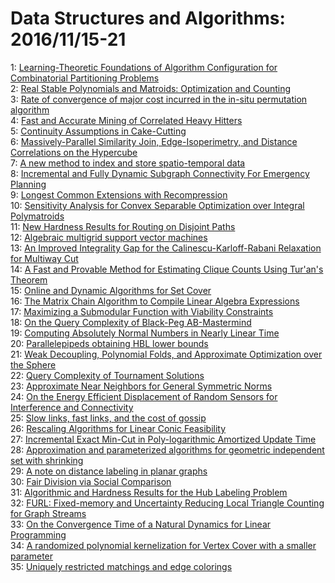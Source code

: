 # Data Structures and Algorithms: 2016/11/15-21  
1: [Learning-Theoretic Foundations of Algorithm Configuration for  Combinatorial Partitioning Problems](https://doi.org/10.48550/arXiv.1611.04535)  
2: [Real Stable Polynomials and Matroids: Optimization and Counting](https://doi.org/10.48550/arXiv.1611.04548)  
3: [Rate of convergence of major cost incurred in the in-situ permutation  algorithm](https://doi.org/10.48550/arXiv.1611.04784)  
4: [Fast and Accurate Mining of Correlated Heavy Hitters](https://doi.org/10.48550/arXiv.1611.04942)  
5: [Continuity Assumptions in Cake-Cutting](https://doi.org/10.48550/arXiv.1611.04988)  
6: [Massively-Parallel Similarity Join, Edge-Isoperimetry, and Distance  Correlations on the Hypercube](https://doi.org/10.48550/arXiv.1611.04999)  
7: [A new method to index and store spatio-temporal data](https://doi.org/10.48550/arXiv.1611.05247)  
8: [Incremental and Fully Dynamic Subgraph Connectivity For Emergency  Planning](https://doi.org/10.48550/arXiv.1611.05248)  
9: [Longest Common Extensions with Recompression](https://doi.org/10.48550/arXiv.1611.05359)  
10: [Sensitivity Analysis for Convex Separable Optimization over Integral  Polymatroids](https://doi.org/10.48550/arXiv.1611.05372)  
11: [New Hardness Results for Routing on Disjoint Paths](https://doi.org/10.48550/arXiv.1611.05429)  
12: [Algebraic multigrid support vector machines](https://doi.org/10.48550/arXiv.1611.05487)  
13: [An Improved Integrality Gap for the Calinescu-Karloff-Rabani Relaxation  for Multiway Cut](https://doi.org/10.48550/arXiv.1611.05530)  
14: [A Fast and Provable Method for Estimating Clique Counts Using Tur\'an's  Theorem](https://doi.org/10.48550/arXiv.1611.05561)  
15: [Online and Dynamic Algorithms for Set Cover](https://doi.org/10.48550/arXiv.1611.05646)  
16: [The Matrix Chain Algorithm to Compile Linear Algebra Expressions](https://doi.org/10.48550/arXiv.1611.05660)  
17: [Maximizing a Submodular Function with Viability Constraints](https://doi.org/10.48550/arXiv.1611.05753)  
18: [On the Query Complexity of Black-Peg AB-Mastermind](https://doi.org/10.48550/arXiv.1611.05907)  
19: [Computing Absolutely Normal Numbers in Nearly Linear Time](https://doi.org/10.48550/arXiv.1611.05911)  
20: [Parallelepipeds obtaining HBL lower bounds](https://doi.org/10.48550/arXiv.1611.05944)  
21: [Weak Decoupling, Polynomial Folds, and Approximate Optimization over the  Sphere](https://doi.org/10.48550/arXiv.1611.05998)  
22: [Query Complexity of Tournament Solutions](https://doi.org/10.48550/arXiv.1611.06189)  
23: [Approximate Near Neighbors for General Symmetric Norms](https://doi.org/10.48550/arXiv.1611.06222)  
24: [On the Energy Efficient Displacement of Random Sensors for Interference  and Connectivity](https://doi.org/10.48550/arXiv.1611.06329)  
25: [Slow links, fast links, and the cost of gossip](https://doi.org/10.48550/arXiv.1611.06343)  
26: [Rescaling Algorithms for Linear Conic Feasibility](https://doi.org/10.48550/arXiv.1611.06427)  
27: [Incremental Exact Min-Cut in Poly-logarithmic Amortized Update Time](https://doi.org/10.48550/arXiv.1611.06500)  
28: [Approximation and parameterized algorithms for geometric independent set  with shrinking](https://doi.org/10.48550/arXiv.1611.06501)  
29: [A note on distance labeling in planar graphs](https://doi.org/10.48550/arXiv.1611.06529)  
30: [Fair Division via Social Comparison](https://doi.org/10.48550/arXiv.1611.06589)  
31: [Algorithmic and Hardness Results for the Hub Labeling Problem](https://doi.org/10.48550/arXiv.1611.06605)  
32: [FURL: Fixed-memory and Uncertainty Reducing Local Triangle Counting for  Graph Streams](https://doi.org/10.48550/arXiv.1611.06615)  
33: [On the Convergence Time of a Natural Dynamics for Linear Programming](https://doi.org/10.48550/arXiv.1611.06729)  
34: [A randomized polynomial kernelization for Vertex Cover with a smaller  parameter](https://doi.org/10.48550/arXiv.1611.06795)  
35: [Uniquely restricted matchings and edge colorings](https://doi.org/10.48550/arXiv.1611.06815)  